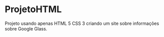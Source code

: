 # ProjetoHTML

Projeto usando apenas HTML 5 CSS 3 criando um site sobre informações sobre  Google Glass.
